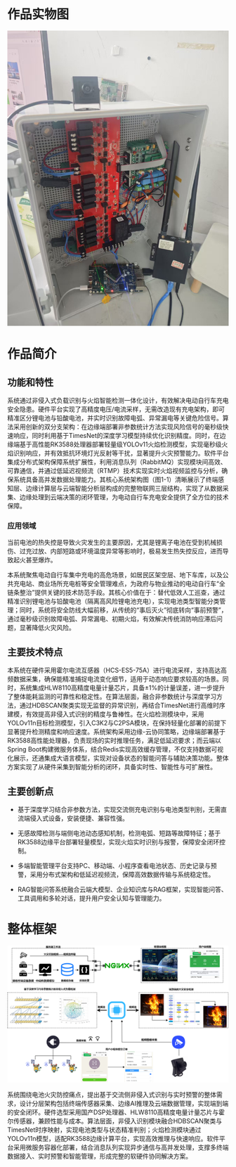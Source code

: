# 作品实物图

![](img/开发板2.jpg)

# 作品简介

## 功能和特性

​	系统通过非侵入式负载识别与火焰智能检测一体化设计，有效解决电动自行车充电安全隐患。硬件平台实现了高精度电压/电流采样，无需改造现有充电架构，即可精准区分锂电池与铅酸电池，并实时识别故障电弧、异常漏电等关键危险信号。算法采用创新的双分支架构：在边缘端部署非参数统计方法实现风险信号的毫秒级快速响应，同时利用基于TimesNet的深度学习模型持续优化识别精度。同时，在边缘端基于高性能RK3588处理器部署轻量级YOLOv11火焰检测模型，实现毫秒级火焰识别响应，并有效抵抗环境灯光反射等干扰，显著提升火灾预警能力。软件平台集成分布式架构保障系统扩展性，利用消息队列（RabbitMQ）实现模块间高效、可靠通信，并通过低延迟视频流（RTMP）技术实现实时火焰视频监控与分析，确保系统具备高并发数据处理能力。其核心系统架构图（图1-1）清晰展示了终端感知层、边缘计算层与云端智能分析层构成的完整物联网三层结构，实现了从数据采集、边缘处理到云端决策的闭环管理，为电动自行车充电安全提供了全方位的技术保障。

### 应用领域

​	当前电池的热失控是导致火灾发生的主要原因，尤其是锂离子电池在受到机械损伤、过充过放、内部短路或环境温度异常等影响时，极易发生热失控反应，进而导致起火甚至爆炸。

​	本系统聚焦电动自行车集中充电的高危场景，如居民区架空层、地下车库，以及公共充电站、商业场所充电桩等安全管理难点，为政府与物业推动的电动自行车“全链条整治”提供关键的技术防范手段。其核心价值在于：替代低效人工巡查，通过精准识别锂电池与铅酸电池（隔离高风险锂电池充电），实现电池类型智能分类管理；同时，系统将安全防线大幅前移，从传统的“事后灭火”彻底转向“事前预警”，通过毫秒级识别故障电弧、异常漏电、初期火焰，有效解决传统消防响应滞后问题，显著降低火灾风险。

## 主要技术特点

​	本系统在硬件采用霍尔电流互感器（HCS-ES5-75A）进行电流采样，支持高达高频数据采集，确保能精准捕捉电流变化细节，适用于动态响应要求较高的场景。同时，系统集成HLW8110高精度电量计量芯片，具备±1%的计量误差，进一步提升了整体能耗监测的可靠性和稳定性。在算法层面，融合非参数统计与深度学习方法，通过HDBSCAN聚类实现无监督的异常识别，再结合TimesNet进行高维时序建模，有效提高非侵入式识别的精度与鲁棒性。在火焰检测模块中，采用YOLOv11n目标检测模型，引入C3K2与C2PSA模块，在保持轻量化部署的前提下显著提升检测精度和响应速度。系统架构采用边缘-云协同策略，边缘端部署基于RK3588高性能处理器，负责现场的实时推理任务，满足低延迟要求；而云端以Spring Boot构建微服务体系，结合Redis实现高效缓存管理，不仅支持数据可视化展示，还通集成大语言模型，实现对设备状态的智能问答与辅助决策功能。整体方案实现了从硬件采集到智能分析的闭环，具备实时性、智能性与可扩展性。

## 主要创新点

- 基于深度学习结合非参数方法，实现交流侧充电识别与电池类型判别，无需直流端侵入式设备，安装便捷、兼容性强。

- 无感故障检测与端侧电池动态感知机制，检测电弧、短路等故障特征；基于RK3588边缘平台部署轻量模型，实现火焰实时识别与报警，保障安全闭环控制。

- 多端智能管理平台支持PC、移动端、小程序查看电池状态、历史记录与预警，采用分布式架构和低延迟视频流，保障高效数据传输与系统稳定性。

- RAG智能问答系统融合云端大模型、企业知识库与RAG框架，实现智能问答、工具调用和多轮对话，提升用户安全认知与管理能力。

# 整体框架



![](img/图片1.png)



​	系统围绕电池火灾防控痛点，提出基于交流侧非侵入式识别与实时预警的整体需求，设计分层架构包括终端传感器采集、边缘AI推理及云端数据管理，实现端到端的安全闭环。硬件选型采用国产DSP处理器、HLW8110高精度电量计量芯片与霍尔传感器，兼顾性能与成本。算法层面，非侵入识别模块融合HDBSCAN聚类与TimesNet时序映射，实现电池类型与状态精准判别；火焰检测模块通过YOLOv11n模型，适配RK3588边缘计算平台，实现高效推理与快速响应。软件平台采用微服务容器化部署，结合消息队列实现异步通信与高并发处理，支撑多终端数据接入、实时预警和智能管理，形成完整的软硬件协同解决方案。
